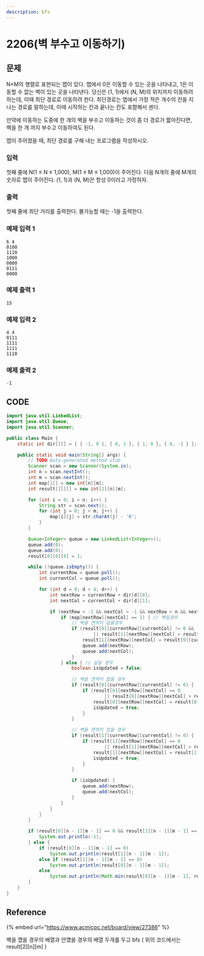 ```yaml
---
description: bfs
---
```


# 2206\(벽 부수고 이동하기\)

## 문제

N×M의 행렬로 표현되는 맵이 있다. 맵에서 0은 이동할 수 있는 곳을 나타내고, 1은 이동할 수 없는 벽이 있는 곳을 나타낸다. 당신은 \(1, 1\)에서 \(N, M\)의 위치까지 이동하려 하는데, 이때 최단 경로로 이동하려 한다. 최단경로는 맵에서 가장 적은 개수의 칸을 지나는 경로를 말하는데, 이때 시작하는 칸과 끝나는 칸도 포함해서 센다.

만약에 이동하는 도중에 한 개의 벽을 부수고 이동하는 것이 좀 더 경로가 짧아진다면, 벽을 한 개 까지 부수고 이동하여도 된다.

맵이 주어졌을 때, 최단 경로를 구해 내는 프로그램을 작성하시오.

### 입력

첫째 줄에 N\(1 ≤ N ≤ 1,000\), M\(1 ≤ M ≤ 1,000\)이 주어진다. 다음 N개의 줄에 M개의 숫자로 맵이 주어진다. \(1, 1\)과 \(N, M\)은 항상 0이라고 가정하자.

### 출력

첫째 줄에 최단 거리를 출력한다. 불가능할 때는 -1을 출력한다.

### 예제 입력 1

```text
6 4
0100
1110
1000
0000
0111
0000
```

### 예제 출력 1

```text
15
```

### 예제 입력 2

```text
4 4
0111
1111
1111
1110
```

### 예제 출력 2

```text
-1
```

## CODE

```java
import java.util.LinkedList;
import java.util.Queue;
import java.util.Scanner;

public class Main {
	static int dir[][] = { { -1, 0 }, { 0, 1 }, { 1, 0 }, { 0, -1 } }; // 북 동 남 서

	public static void main(String[] args) {
		// TODO Auto-generated method stub
		Scanner scan = new Scanner(System.in);
		int n = scan.nextInt();
		int m = scan.nextInt();
		int map[][] = new int[n][m];
		int result[][][] = new int[2][n][m];

		for (int i = 0; i < n; i++) {
			String str = scan.next();
			for (int j = 0; j < m; j++) {
				map[i][j] = str.charAt(j) - '0';
			}
		}

		Queue<Integer> queue = new LinkedList<Integer>();
		queue.add(0);
		queue.add(0);
		result[0][0][0] = 1;

		while (!queue.isEmpty()) {
			int currentRow = queue.poll();
			int currentCol = queue.poll();

			for (int d = 0; d < 4; d++) {
				int nextRow = currentRow + dir[d][0];
				int nextCol = currentCol + dir[d][1];

				if (nextRow > -1 && nextCol > -1 && nextRow < n && nextCol < m) {
					if (map[nextRow][nextCol] == 1) { // 벽일경우
						// 벽을 깬적이 없을경우
						if (result[0][currentRow][currentCol] != 0 && (result[1][nextRow][nextCol] == 0
								|| result[1][nextRow][nextCol] > result[0][currentRow][currentCol] + 1)) {
							result[1][nextRow][nextCol] = result[0][currentRow][currentCol] + 1;
							queue.add(nextRow);
							queue.add(nextCol);
						}
					} else { // 길일 경우
						boolean isUpdated = false;

						// 벽을 깬적이 없을 경우
						if (result[0][currentRow][currentCol] != 0) {
							if (result[0][nextRow][nextCol] == 0
									|| result[0][nextRow][nextCol] > result[0][currentRow][currentCol] + 1) {
								result[0][nextRow][nextCol] = result[0][currentRow][currentCol] + 1;
								isUpdated = true;
							}
						}

						// 벽을 깬적이 있을 경우
						if (result[1][currentRow][currentCol] != 0) {
							if (result[1][nextRow][nextCol] == 0
									|| result[1][nextRow][nextCol] > result[1][currentRow][currentCol] + 1) {
								result[1][nextRow][nextCol] = result[1][currentRow][currentCol] + 1;
								isUpdated = true;
							}
						}

						if (isUpdated) {
							queue.add(nextRow);
							queue.add(nextCol);
						}
					}
				}
			}
		}

		if (result[0][n - 1][m - 1] == 0 && result[1][n - 1][m - 1] == 0) {
			System.out.println(-1);
		} else {
			if (result[0][n - 1][m - 1] == 0)
				System.out.println(result[1][n - 1][m - 1]);
			else if (result[1][n - 1][m - 1] == 0)
				System.out.println(result[0][n - 1][m - 1]);
			else
				System.out.println(Math.min(result[0][n - 1][m - 1], result[1][n - 1][m - 1]));
		}
	}
}
```

## Reference

{% embed url="https://www.acmicpc.net/board/view/27386" %}

벽을 깼을 경우의 배열과 안깼을 경우의 배열 두개를 두고 bfs \( 위의 코드에서는 result\[2\]\[n\]\[m\] \)

